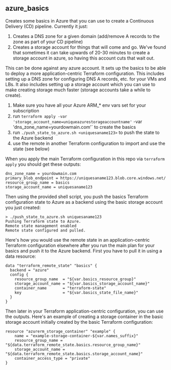 ## azure_basics

Creates some basics in Azure that you can use to create a Continuous Delivery (CD) pipeline. Currently it just:

1. Creates a DNS zone for a given domain (add/remove A records to the zone as part of your CD pipeline)
2. Creates a storage account for things that will come and go. We've found that sometimes it can take upwards of 20-30 minutes to create a storage account in azure, so having this account cuts that wait out.

This can be done against any azure account. It sets up the basics to be able to deploy a more application-centric Terraform configuration. This includes setting up a DNS zone for configuring DNS A records, etc. for your VMs and LBs. It also includes setting up a storage account which you can use to make creating storage much faster (storage accounts take a while to create).

1. Make sure you have all your Azure ARM_* env vars set for your subscription
2. run `terraform apply -var 'storage_account_name=uniqueazurestorageaccountname'` -var 'dns_zone_name=yourdowmain.com'` to create the basics
3. run `./push_state_to_azure.sh <uniquesaname123>` to push the state to the Azure backend
4. use the remote in another Terraform configuration to import and use the state (see below)

When you apply the main Terraform configuration in this repo via `terraform apply` you should get these outputs:

```
dns_zone_name = yourdowmain.com
primary_blob_endpoint = https://uniquesaname123.blob.core.windows.net/
resource_group_name = basics
storage_account_name = uniquesaname123
```

Then using the provided shell script, you push the basics Terraform configuration state to Azure as a backend using the basic storage account you just created:

```
> ./push_state_to_azure.sh uniquesaname123
Pushing Terraform state to Azure.
Remote state management enabled
Remote state configured and pulled.
```

Here's how you would use the remote state in an application-centric Terraform configuration elsewhere after you run the main plan for your basics and push it to the Azure backend. First you have to pull it in using a data resource:

```
data "terraform_remote_state" "basics" {
  backend = "azure"
  config {
    resource_group_name  = "${var.basics_resource_group}"
    storage_account_name = "${var.basics_storage_account_name}"
    container_name       = "terraform-state"
    key                  = "${var.basics_state_file_name}"
  }
}
```

Then later in your Terraform application-centric configuration, you can use the outputs. Here's an example of creating a storage container in the basic storage account initially created by the basic Terraform configuration:

```
resource "azurerm_storage_container" "example" {
    name = "example-storage-container-${var.names_suffix}"
    resource_group_name = "${data.terraform_remote_state.basics.resource_group_name}"
    storage_account_name = "${data.terraform_remote_state.basics.storage_account_name}"
    container_access_type = "private"
}
```
